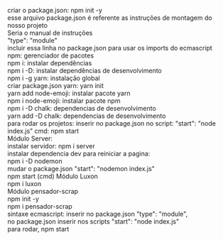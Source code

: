 criar o package.json: npm init -y <br>
esse arquivo package.json é referente as instruções de montagem do nosso projeto <br>
Seria o manual de instruções <br>
"type": "module" <br>
incluir essa linha no package.json para usar os imports do ecmascript <br>
npm: gerenciador de pacotes <br>
npm i: instalar dependências<br>
npm i -D: instalar dependências de desenvolvimento <br>
npm i -g yarn: instalação global<br>
criar package.json yarn: yarn init<br>
yarn add node-emoji: instalar pacote yarn<br>
npm i node-emoji: instalar pacote npm<br>
npm i -D chalk: dependencias de desenvolvimento<br>
yarn add -D chalk: dependencias de desenvolvimento<br>
para rodar os projetos: inserir no package.json no script: "start": "node index.js" cmd: npm start<br>
Módulo Server: <br>
instalar servidor: npm i server<br>
instalar dependencia dev para reiniciar a pagina:<br>
npm i -D nodemon<br>
mudar o package.json "start": "nodemon index.js"<br>
npm start (cmd)
Módulo Luxon<br>
npm i luxon <br>
Módulo pensador-scrap<br>
npm init -y<br>
npm i pensador-scrap<br>
sintaxe ecmascript: inserir no package.json "type": "module",<br>
no package.json inserir nos scripts "start": "node index.js"<br>
para rodar, npm start<br>